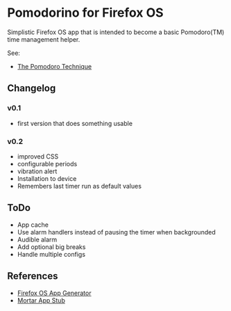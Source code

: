 # Pomodorino for Firefox OS

Simplistic Firefox OS app that is intended to become a basic Pomodoro(TM) time management helper.

See:

* [The Pomodoro Technique](http://www.pomodorotechnique.com/book/)

## Changelog

### v0.1
  * first version that does something usable

### v0.2
  * improved CSS
  * configurable periods
  * vibration alert
  * Installation to device
  * Remembers last timer run as default values

## ToDo

* App cache
* Use alarm handlers instead of pausing the timer when backgrounded
* Audible alarm
* Add optional big breaks
* Handle multiple configs

## References

* [Firefox OS App Generator](https://marketplace.firefox.com/developers/docs/app_generator)
* [Mortar App Stub](https://github.com/mozilla/mortar-app-stub)

